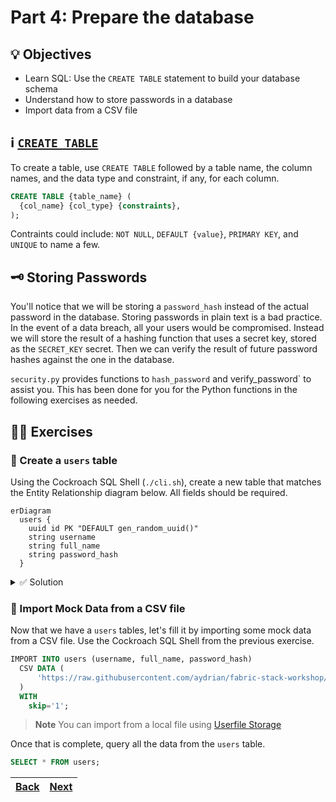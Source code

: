 # Part 4: Prepare the database

## 💡 Objectives

- Learn SQL: Use the `CREATE TABLE` statement to build your database schema
- Understand how to store passwords in a database
- Import data from a CSV file

## ℹ️ [`CREATE TABLE`](https://www.cockroachlabs.com/docs/stable/create-table.html)

To create a table, use `CREATE TABLE` followed by a table name, the column names, and the data type and constraint, if any, for each column.

```SQL
CREATE TABLE {table_name} (
  {col_name} {col_type} {constraints},
);
```

Contraints could include: `NOT NULL`, `DEFAULT {value}`, `PRIMARY KEY`, and `UNIQUE` to name a few.

## 🗝️ Storing Passwords

You'll notice that we will be storing a `password_hash` instead of the actual password in the database. Storing passwords in plain text is a bad practice. In the event of a data breach, all your users would be compromised. Instead we will store the result of a hashing function that uses a secret key, stored as the `SECRET_KEY` secret. Then we can verify the result of future password hashes against the one in the database.

`security.py` provides functions to `hash_password` and verify_password` to assist you. This has been done for you for the Python functions in the following exercises as needed.

## 🧑‍💻 Exercises

### 📝 Create a `users` table

Using the Cockroach SQL Shell (`./cli.sh`), create a new table that matches the Entity Relationship diagram below. All fields should be required.

```mermaid
erDiagram
  users {
    uuid id PK "DEFAULT gen_random_uuid()"
    string username
    string full_name
    string password_hash
  }
```

<details> 
<br>
<summary>✅ Solution</summary>

```SQL
CREATE TABLE users (
  id UUID NOT NULL DEFAULT gen_random_uuid() PRIMARY KEY,
  username STRING NOT NULL,
  password_hash STRING NOT NULL,
  full_name STRING NOT NULL,
);
```

</details>

### 📝 Import Mock Data from a CSV file

Now that we have a `users` tables, let's fill it by importing some mock data from a CSV file. Use the Cockroach SQL Shell from the previous exercise.

```SQL
IMPORT INTO users (username, full_name, password_hash)
  CSV DATA (
      'https://raw.githubusercontent.com/aydrian/fabric-stack-workshop/main/workshop/assets/mock_data.csv'
  )
  WITH
    skip='1';
```

> **Note**
> You can import from a local file using [Userfile Storage](https://www.cockroachlabs.com/docs/v22.2/use-userfile-storage)

Once that is complete, query all the data from the `users` table.

```SQL
SELECT * FROM users;
```

| [Back](part-3.md) | [Next](part-5.md) |
| ----------------- | ----------------- |

